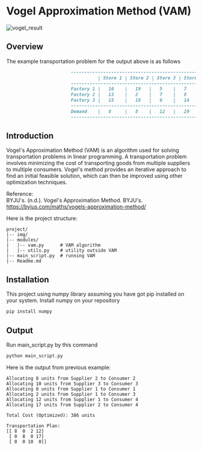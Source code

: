 # Vogel Approximation Method (VAM)
![vogel_result](https://github.com/faridnec/vogels-approx-method/blob/main/img/output.png?raw=true)
## Overview
The example transportation problem for the output above is as follows
```markdown
                        ------------------------------------------------------------
                                  | Store 1 | Store 2 | Store 3 | Store 4 | Supply  
                        ------------------------------------------------------------
                        Factory 1 |   10    |   19   |   5    |   7     |   22    
                        Factory 2 |   13    |   2    |   7    |   8     |   25  
                        Factory 3 |   15    |   18   |   6    |   14    |   10  
                        ------------------------------------------------------------ 
                        Demand    |   8     |   8    |   12   |   29    |   57     
                        ------------------------------------------------------------
```
## Introduction
Vogel's Approximation Method (VAM) is an algorithm used for solving transportation problems in linear programming. A transportation problem involves minimizing the cost of transporting goods from multiple suppliers to multiple consumers. Vogel's method provides an iterative approach to find an initial feasible solution, which can then be improved using other optimization techniques.

Reference:  
BYJU's. (n.d.). Vogel's Approximation Method. BYJU's. https://byjus.com/maths/vogels-approximation-method/

Here is the project structure:
```plaintext
project/
|-- img/
|-- modules/
|   |-- vam.py      # VAM algorithm
|   |-- utils.py    # utility outside VAM 
|-- main_script.py  # running VAM
|-- Readme.md
```

## Installation
This project using numpy library assuming you have got pip installed on your system. Install numpy on your repository
```bash
pip install numpy
```

## Output
Run main_script.py by this command
```bash
python main_script.py
```
Here is the output from previous example:
```plaintext
Allocating 8 units from Supplier 2 to Consumer 2
Allocating 10 units from Supplier 3 to Consumer 3
Allocating 8 units from Supplier 1 to Consumer 1
Allocating 2 units from Supplier 1 to Consumer 3
Allocating 12 units from Supplier 1 to Consumer 4
Allocating 17 units from Supplier 2 to Consumer 4

Total Cost (Optimized): 386 units

Transportation Plan:
[[ 8  0  2 12]
 [ 0  8  0 17]
 [ 0  0 10  0]]
```
